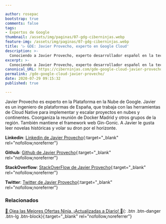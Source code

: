 ```yaml
---

author: rosepac
bootstrap: true
comments: false
tags:
- Expertos de Google
thumbnail: /assets/img/paginas/07-gdg-ciberninjas.webp
feature-img: /assets/img/paginas/07-gdg-ciberninjas.webp
title: '▷ GDE: Javier Provecho, experto en Google Cloud'
description: >-
  Conociendo a Javier Provecho, experto desarrollador español en la tecnología G Suite he incluido en el programa de Expertos de Desarrolladores de Google 2020.
excerpt: >-
  Conociendo a Javier Provecho, experto desarrollador español en la tecnología G Suite he incluido en el programa de Expertos de Desarrolladores de Google 2020.
canonical_URL: https://ciberninjas.com/gde-google-cloud-javier-provecho/
permalink: /gde-google-cloud-javier-provecho/
date: 2020-07-29 09:15:32
published: true

---
```


Javier Provecho es experto en la Plataforma en la Nube de Google. Javier es un ingeniero de plataformas de España, que trabaja con las herramientas de Cloud Native para implementar y escalar proyectos en nubes y continentes. Coorganiza la reunión de Docker Madrid y otros grupos de la región. También mantiene el framework web Gin-Gonic. A Javier le gusta leer novelas históricas y volar su dron por el horizonte.

**Linkedin**: [Linkedin de Javier Provecho](https://www.linkedin.com/in/javierprovecho/){:target="_blank" rel="nofollow,noreferrer"}

**Github**: [Github de Javier Provecho](https://www.github.com/javierprovecho){:target="_blank" rel="nofollow,noreferrer"}

**StackOverflow**: [StackOverFlow de Javier Provecho](https://www.stackoverflow.com/users/1625709/javier-provecho-fern%C3%A1ndez){:target="_blank" rel="nofollow,noreferrer"}

**Twitter**: [Twitter de Javier Provecho](https://www.twitter.com/javierprovecho){:target="_blank" rel="nofollow,noreferrer"}
<!-- https://developers.google.com/community/experts/directory/profile/profile-carlos_sanchez -->

### **Relacionados** <!-- omit in toc -->

[🎁 Ojea las Mejores Ofertas Ninja, ¡Actualizadas a Diario! 🛒](https://www.amazon.es/shop/cibercursos "Los Mejores Chollos de Amazon, Ofertas Flash, Black Monday y Amazon Prime Day"){: .btn .btn-danger .btn-lg .btn-block}{:target="_blank" rel="nofollow,noreferrer"}